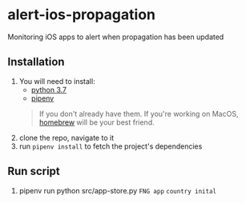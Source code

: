 # alert-ios-propagation
Monitoring iOS apps to alert when propagation has been updated

## Installation

1. You will need to install:
    * [python 3.7](https://www.python.org/downloads/release/python-370/)
    * [pipenv](https://pipenv.readthedocs.io/en/latest/)
    > If you don't already have them. If you're working on MacOS, [homebrew](https://brew.sh/) will be your best friend.
1. clone the repo, navigate to it
1. run `pipenv install` to fetch the project's dependencies

## Run script
1. pipenv run python src/app-store.py `FNG app` `country inital`
